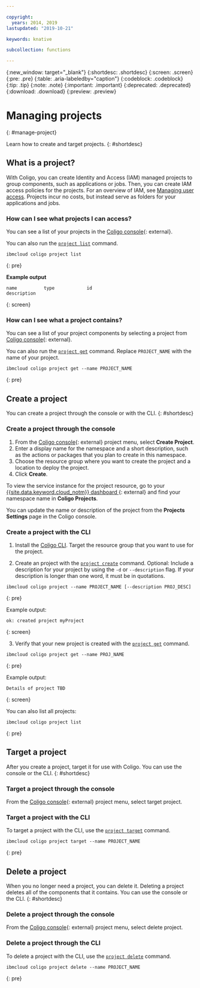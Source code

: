 ```yaml
---

copyright:
  years: 2014, 2019
lastupdated: "2019-10-21"

keywords: knative

subcollection: functions

---
```


{:new_window: target="_blank"}
{:shortdesc: .shortdesc}
{:screen: .screen}
{:pre: .pre}
{:table: .aria-labeledby="caption"}
{:codeblock: .codeblock}
{:tip: .tip}
{:note: .note}
{:important: .important}
{:deprecated: .deprecated}
{:download: .download}
{:preview: .preview}

# Managing projects
{: #manage-project}

Learn how to create and target projects. 
{: #shortdesc} 

## What is a project?
With Coligo, you can create Identity and Access (IAM) managed projects to group components, such as applications or jobs. Then, you can create IAM access policies for the projects. For an overview of IAM, see [Managing user access](docs/functions?topic=functions-iam). Projects incur no costs, but instead serve as folders for your applications and jobs.

### How can I see what projects I can access?

You can see a list of your projects in the [Coligo console](https://cloud.ibm.com/coligo){: external}.

You can also run the [`project list`](/docs/functions?topic=functions-kn-cli#cli-project-list) command. 

```
ibmcloud coligo project list
```
{: pre}

**Example output**

```
name          type            id                                    description

```
{: screen}


### How can I see what a project contains?

You can see a list of your project components by selecting a project from [Coligo console](https://cloud.ibm.com/coligo){: external}.

You can also run the [`project get`](/docs/functions?topic=functions-kn-cli#cli-project-get) command. Replace `PROJECT_NAME` with the name of your project.

```
ibmcloud coligo project get --name PROJECT_NAME
```
{: pre}

## Create a project
You can create a project through the console or with the CLI.
{: #shortdesc} 

### Create a project through the console

1. From the [Coligo console](https://cloud.ibm.com/coligo){: external} project menu, select **Create Project**.
2. Enter a display name for the namespace and a short description, such as the actions or packages that you plan to create in this namespace.
3. Choose the resource group where you want to create the project and a location to deploy the project.
4. Click **Create**.

To view the service instance for the project resource, go to your [{{site.data.keyword.cloud_notm}} dashboard ](https://cloud.ibm.com/resources){: external} and find your namespace name in **Coligo Projects**.

You can update the name or description of the project from the **Projects Settings** page in the Coligo console.

### Create a project with the CLI

1. Install the [Coligo CLI](/docs/functions?topic=functions-kn-install-cli). Target the resource group that you want to use for the project. 

2. Create an project with the [`project create`](/docs/functions?topic=functions-kn-cli#cli-project-create) command. Optional: Include a description for your project by using the `-d` or `--description` flag. If your description is longer than one word, it must be in quotations.

  ```
  ibmcloud coligo project --name PROJECT_NAME [--description PROJ_DESC]
  ```
  {: pre}

  Example output:

  ```
  ok: created project myProject
  ```
  {: screen}

3. Verify that your new project is created with the [`project get`](/docs/functions?topic=functions-kn-cli#cli-project-get) command.

  ```
  ibmcloud coligo project get --name PROJ_NAME
  ```
  {: pre}

  Example output:

  ```
  Details of project TBD
  ```
  {: screen}

  You can also list all projects:

  ```
  ibmcloud coligo project list
  ```
  {: pre}

## Target a project
After you create a project, target it for use with Coligo. You can use the console or the CLI.
{: #shortdesc} 

### Target a project through the console

From the [Coligo console](https://cloud.ibm.com/coligo){: external} project menu, select target project.

### Target a project with the CLI
To target a project with the CLI, use the [`project target`](/docs/functions?topic=functions-kn-cli#cli-project-target) command. 

```
ibmcloud coligo project target --name PROJECT_NAME
```
{: pre}

## Delete a project
When you no longer need a project, you can delete it. Deleting a project deletes all of the components that it contains. You can use the console or the CLI.
{: #shortdesc} 

### Delete a project through the console

From the [Coligo console](https://cloud.ibm.com/coligo){: external} project menu, select delete project.

### Delete a project through the CLI
To delete a project with the CLI, use the [`project delete`](/docs/functions?topic=functions-kn-cli#cli-project-delete) command. 

```
ibmcloud coligo project delete --name PROJECT_NAME
```
{: pre}
